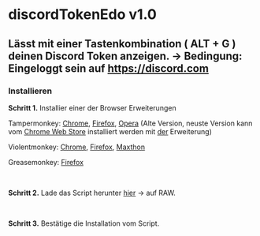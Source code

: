 # discordTokenEdo v1.0

## Lässt mit einer Tastenkombination ( ALT + G ) deinen Discord Token anzeigen. -> Bedingung: Eingeloggt sein auf https://discord.com

### Installieren

**Schritt 1.** Installier einer der Browser Erweiterungen

Tampermonkey: [Chrome](https://chrome.google.com/webstore/detail/tampermonkey/dhdgffkkebhmkfjojejmpbldmpobfkfo), 
              [Firefox](https://addons.mozilla.org/en-US/firefox/addon/tampermonkey/), 
              [Opera](https://addons.opera.com/en/extensions/details/tampermonkey-beta/) (Alte Version, neuste Version kann vom [Chrome Web Store](https://chrome.google.com/webstore/detail/tampermonkey/dhdgffkkebhmkfjojejmpbldmpobfkfo)  installiert werden mit [der](https://addons.opera.com/en/extensions/details/install-chrome-extensions/) Erweiterung)  
              
Violentmonkey: [Chrome](https://chrome.google.com/webstore/detail/violentmonkey/jinjaccalgkegednnccohejagnlnfdag), 
               [Firefox](https://addons.mozilla.org/en-US/firefox/addon/violentmonkey/), 
               [Maxthon](https://extension.maxthon.com/detail/index.php?view_id=1680)
              
Greasemonkey: [Firefox](https://addons.mozilla.org/en-US/firefox/addon/greasemonkey/)

<br>

**Schritt 2.** Lade das Script herunter [hier](https://github.com/edoderg/discordTokenEdo/blob/main/discordTokenEdo.user.js) -> auf RAW.

<br>

**Schritt 3.** Bestätige die Installation vom Script.
